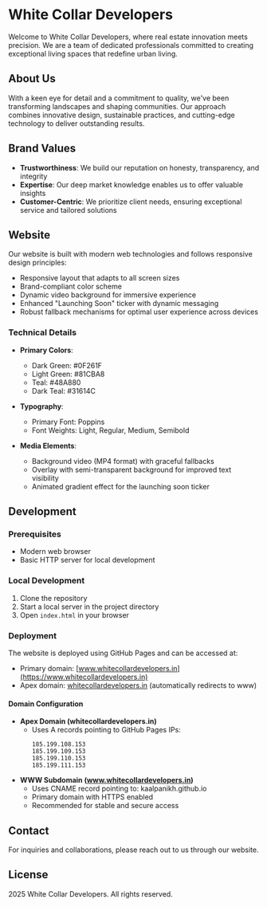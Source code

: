 # White Collar Developers

Welcome to White Collar Developers, where real estate innovation meets precision. We are a team of dedicated professionals committed to creating exceptional living spaces that redefine urban living.

## About Us

With a keen eye for detail and a commitment to quality, we've been transforming landscapes and shaping communities. Our approach combines innovative design, sustainable practices, and cutting-edge technology to deliver outstanding results.

## Brand Values

- **Trustworthiness**: We build our reputation on honesty, transparency, and integrity
- **Expertise**: Our deep market knowledge enables us to offer valuable insights
- **Customer-Centric**: We prioritize client needs, ensuring exceptional service and tailored solutions

## Website

Our website is built with modern web technologies and follows responsive design principles:
- Responsive layout that adapts to all screen sizes
- Brand-compliant color scheme
- Dynamic video background for immersive experience
- Enhanced "Launching Soon" ticker with dynamic messaging
- Robust fallback mechanisms for optimal user experience across devices

### Technical Details

- **Primary Colors**:
  - Dark Green: #0F261F
  - Light Green: #81CBA8
  - Teal: #48A880
  - Dark Teal: #31614C

- **Typography**:
  - Primary Font: Poppins
  - Font Weights: Light, Regular, Medium, Semibold
  
- **Media Elements**:
  - Background video (MP4 format) with graceful fallbacks
  - Overlay with semi-transparent background for improved text visibility
  - Animated gradient effect for the launching soon ticker

## Development

### Prerequisites
- Modern web browser
- Basic HTTP server for local development

### Local Development
1. Clone the repository
2. Start a local server in the project directory
3. Open `index.html` in your browser

### Deployment
The website is deployed using GitHub Pages and can be accessed at:
- Primary domain: [www.whitecollardevelopers.in](https://www.whitecollardevelopers.in)
- Apex domain: [whitecollardevelopers.in](https://whitecollardevelopers.in) (automatically redirects to www)

#### Domain Configuration
- **Apex Domain (whitecollardevelopers.in)**
  - Uses A records pointing to GitHub Pages IPs:
    ```
    185.199.108.153
    185.199.109.153
    185.199.110.153
    185.199.111.153
    ```
- **WWW Subdomain (www.whitecollardevelopers.in)**
  - Uses CNAME record pointing to: kaalpanikh.github.io
  - Primary domain with HTTPS enabled
  - Recommended for stable and secure access

## Contact

For inquiries and collaborations, please reach out to us through our website.

## License

 2025 White Collar Developers. All rights reserved.
